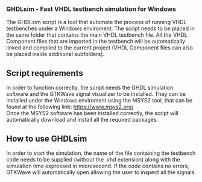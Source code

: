 ### GHDLsim - Fast VHDL testbench simulation for Windows

The GHDLsim script is a tool that automate the process of running VHDL testbenches under a Windows enviroment.
The script needs to be placed in the same folder that contains the main VHDL testbench file. All the VHDL Component files
that are imported in the testbench will be automatically linked and compiled to the current project 
(VHDL Component files can also be placed inside additional subfolders).

## Script requirements

In order to function correctly, the script needs the GHDL simulation software and the GTKWave signal visualizer to be installed.
They can be installed under the Windows enviroment using the MSYS2 tool, that can be found at the following link: https://www.msys2.org/  
Once the MSYS2 software has been installed correctly, the script will automatically download and install all the required packages.

## How to use GHDLsim

In order to start the simulation, the name of the file containing the testbench code needs to be supplied (without the .vhd extension) along with 
the simulation time expressed in microsecond. If the code contains no errors, GTKWave will automatically open allowing the user to inspect all the signals.
